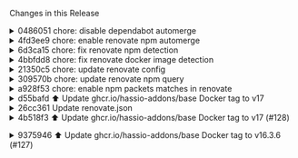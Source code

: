 Changes in this Release

<details><summary>0486051 chore: disable dependabot automerge</summary>
chore: disable dependabot automerge</details>

<details><summary>4fd3ee9 chore: enable renovate npm automerge</summary>
chore: enable renovate npm automerge</details>

<details><summary>6d3ca15 chore: fix renovate npm detection</summary>
chore: fix renovate npm detection</details>

<details><summary>4bbfdd8 chore: fix renovate docker image detection</summary>
chore: fix renovate docker image detection</details>

<details><summary>21350c5 chore: update renovate config</summary>
chore: update renovate config</details>

<details><summary>309570b chore: update renovate npm query</summary>
chore: update renovate npm query</details>

<details><summary>a928f53 chore: enable npm packets matches in renovate</summary>
chore: enable npm packets matches in renovate</details>

<details><summary>d55bafd ⬆️ Update ghcr.io/hassio-addons/base Docker tag to v17</summary>
⬆️ Update ghcr.io/hassio-addons/base Docker tag to v17</details>

<details><summary>26cc361 Update renovate.json</summary>
Update renovate.json</details>

<details><summary>4b518f3 ⬆️ Update ghcr.io/hassio-addons/base Docker tag to v17 (#128)</summary>
⬆️ Update ghcr.io/hassio-addons/base Docker tag to v17 (#128)

This PR contains the following updates:

| Package | Update | Change |
|---|---|---|
| [ghcr.io/hassio-addons/base](https://addons.community)
([source](https://redirect.github.com/hassio-addons/addon-base)) | major
| `16.3.6` -> `17.2.4` |

---

> [!WARNING]
> Some dependencies could not be looked up. Check the Dependency
Dashboard for more information.

---

### Release Notes

<details>
<summary>hassio-addons/addon-base (ghcr.io/hassio-addons/base)</summary>

###
[`v17.2.4`](https://redirect.github.com/hassio-addons/addon-base/releases/tag/v17.2.4)

[Compare
Source](https://redirect.github.com/hassio-addons/addon-base/compare/v17.2.3...v17.2.4)

##### What’s changed

##### ⬆️ Dependency updates

- ⬆️ Update alpine\_3\_21/xz to v5.6.3-r1
@&#8203;[renovate\[bot\]](https://redirect.github.com/apps/renovate)
([#&#8203;328](https://redirect.github.com/hassio-addons/addon-base/pull/328))

###
[`v17.2.3`](https://redirect.github.com/hassio-addons/addon-base/releases/tag/v17.2.3)

[Compare
Source](https://redirect.github.com/hassio-addons/addon-base/compare/v17.2.2...v17.2.3)

##### What’s changed

##### ⬆️ Dependency updates

- ⬆️ Update alpine\_3\_21/tzdata to v2025b-r0
@&#8203;[renovate\[bot\]](https://redirect.github.com/apps/renovate)
([#&#8203;327](https://redirect.github.com/hassio-addons/addon-base/pull/327))

###
[`v17.2.2`](https://redirect.github.com/hassio-addons/addon-base/releases/tag/v17.2.2)

[Compare
Source](https://redirect.github.com/hassio-addons/addon-base/compare/v17.2.1...v17.2.2)

##### What’s changed

##### ⬆️ Dependency updates

- ⬆️ Update alpine\_3\_21/curl to v8.12.1-r1
@&#8203;[renovate\[bot\]](https://redirect.github.com/apps/renovate)
([#&#8203;326](https://redirect.github.com/hassio-addons/addon-base/pull/326))

###
[`v17.2.1`](https://redirect.github.com/hassio-addons/addon-base/releases/tag/v17.2.1)

[Compare
Source](https://redirect.github.com/hassio-addons/addon-base/compare/v17.2.0...v17.2.1)

##### What’s changed

##### ⬆️ Dependency updates

- ⬆️ Update hassio-addons/bashio to v0.16.3
@&#8203;[renovate\[bot\]](https://redirect.github.com/apps/renovate)
([#&#8203;325](https://redirect.github.com/hassio-addons/addon-base/pull/325))

###
[`v17.2.0`](https://redirect.github.com/hassio-addons/addon-base/releases/tag/v17.2.0)

[Compare
Source](https://redirect.github.com/hassio-addons/addon-base/compare/v17.1.5...v17.2.0)

##### What’s changed

##### ⬆️ Dependency updates

- ⬆️ Update Alpine base image to v3.21.3
@&#8203;[renovate\[bot\]](https://redirect.github.com/apps/renovate)
([#&#8203;324](https://redirect.github.com/hassio-addons/addon-base/pull/324))

###
[`v17.1.5`](https://redirect.github.com/hassio-addons/addon-base/releases/tag/v17.1.5)

[Compare
Source](https://redirect.github.com/hassio-addons/addon-base/compare/v17.1.4...v17.1.5)

##### What’s changed

##### ⬆️ Dependency updates

- ⬆️ Update alpine\_3\_21/musl-utils to v1.2.5-r9
@&#8203;[renovate\[bot\]](https://redirect.github.com/apps/renovate)
([#&#8203;321](https://redirect.github.com/hassio-addons/addon-base/pull/321))
- ⬆️ Update alpine\_3\_21/musl to v1.2.5-r9
@&#8203;[renovate\[bot\]](https://redirect.github.com/apps/renovate)
([#&#8203;320](https://redirect.github.com/hassio-addons/addon-base/pull/320))
- ⬆️ Update alpine\_3\_21/tzdata to v2025
@&#8203;[renovate\[bot\]](https://redirect.github.com/apps/renovate)
([#&#8203;323](https://redirect.github.com/hassio-addons/addon-base/pull/323))
- ⬆️ Update alpine\_3\_21/curl to v8.12.1-r0
@&#8203;[renovate\[bot\]](https://redirect.github.com/apps/renovate)
([#&#8203;322](https://redirect.github.com/hassio-addons/addon-base/pull/322))

###
[`v17.1.4`](https://redirect.github.com/hassio-addons/addon-base/releases/tag/v17.1.4)

[Compare
Source](https://redirect.github.com/hassio-addons/addon-base/compare/v17.1.3...v17.1.4)

##### What’s changed

##### ⬆️ Dependency updates

- ⬆️ Update OpenSSL to v3.3.3-r0
@&#8203;[renovate\[bot\]](https://redirect.github.com/apps/renovate)
([#&#8203;319](https://redirect.github.com/hassio-addons/addon-base/pull/319))

###
[`v17.1.3`](https://redirect.github.com/hassio-addons/addon-base/releases/tag/v17.1.3)

[Compare
Source](https://redirect.github.com/hassio-addons/addon-base/compare/v17.1.2...v17.1.3)

##### What’s changed

##### 🐛 Bug fixes

- Revert "⬆️ Update alpine\_3\_21/curl to v8.12.0-r0"
[@&#8203;frenck](https://redirect.github.com/frenck)
([#&#8203;317](https://redirect.github.com/hassio-addons/addon-base/pull/317))

##### ⬆️ Dependency updates

- ⬆️ Update OpenSSL to v3.3.2-r6
@&#8203;[renovate\[bot\]](https://redirect.github.com/apps/renovate)
([#&#8203;316](https://redirect.github.com/hassio-addons/addon-base/pull/316))
- ⬆️ Update alpine\_3\_21/curl to v8.11.1-r1
@&#8203;[renovate\[bot\]](https://redirect.github.com/apps/renovate)
([#&#8203;318](https://redirect.github.com/hassio-addons/addon-base/pull/318))

###
[`v17.1.2`](https://redirect.github.com/hassio-addons/addon-base/releases/tag/v17.1.2)

[Compare
Source](https://redirect.github.com/hassio-addons/addon-base/compare/v17.1.1...v17.1.2)

##### What’s changed

##### ⬆️ Dependency updates

- ⬆️ Update OpenSSL to v3.3.2-r5
@&#8203;[renovate\[bot\]](https://redirect.github.com/apps/renovate)
([#&#8203;315](https://redirect.github.com/hassio-addons/addon-base/pull/315))

###
[`v17.1.1`](https://redirect.github.com/hassio-addons/addon-base/releases/tag/v17.1.1)

[Compare
Source](https://redirect.github.com/hassio-addons/addon-base/compare/v17.1.0...v17.1.1)

##### What’s changed

##### ⬆️ Dependency updates

- ⬆️ Update alpine\_3\_21/curl to v8.12.0-r0
@&#8203;[renovate\[bot\]](https://redirect.github.com/apps/renovate)
([#&#8203;314](https://redirect.github.com/hassio-addons/addon-base/pull/314))

###
[`v17.1.0`](https://redirect.github.com/hassio-addons/addon-base/releases/tag/v17.1.0)

[Compare
Source](https://redirect.github.com/hassio-addons/addon-base/compare/v17.0.2...v17.1.0)

##### What’s changed

##### ⬆️ Dependency updates

- ⬆️ Update Alpine base image to v3.21.2
[@&#8203;renovate](https://redirect.github.com/renovate)
([#&#8203;313](https://redirect.github.com/hassio-addons/addon-base/pull/313))

###
[`v17.0.2`](https://redirect.github.com/hassio-addons/addon-base/releases/tag/v17.0.2)

[Compare
Source](https://redirect.github.com/hassio-addons/addon-base/compare/v17.0.1...v17.0.2)

##### What’s changed

##### 🧰 Maintenance

- 🎆 Updates maintenance/license year to 2025
[@&#8203;frenck](https://redirect.github.com/frenck)
([#&#8203;312](https://redirect.github.com/hassio-addons/addon-base/pull/312))

###
[`v17.0.1`](https://redirect.github.com/hassio-addons/addon-base/releases/tag/v17.0.1)

[Compare
Source](https://redirect.github.com/hassio-addons/addon-base/compare/v17.0.0...v17.0.1)

##### What’s changed

##### ⬆️ Dependency updates

- ⬆️ Update alpine\_3\_21/curl to v8.11.1-r0
[@&#8203;renovate](https://redirect.github.com/renovate)
([#&#8203;311](https://redirect.github.com/hassio-addons/addon-base/pull/311))

###
[`v17.0.0`](https://redirect.github.com/hassio-addons/addon-base/releases/tag/v17.0.0)

[Compare
Source](https://redirect.github.com/hassio-addons/addon-base/compare/v16.3.6...v17.0.0)

##### What’s changed

##### ⬆️ Dependency updates

- ⬆️ Update home-assistant/tempio to v2024
[@&#8203;renovate](https://redirect.github.com/renovate)
([#&#8203;309](https://redirect.github.com/hassio-addons/addon-base/pull/309))
- ⬆️ Update Alpine base image to v3.21.0
[@&#8203;renovate](https://redirect.github.com/renovate)
([#&#8203;310](https://redirect.github.com/hassio-addons/addon-base/pull/310))

</details>

---

### Configuration

📅 **Schedule**: Branch creation - At any time (no schedule defined),
Automerge - At any time (no schedule defined).

🚦 **Automerge**: Disabled by config. Please merge this manually once you
are satisfied.

♻ **Rebasing**: Whenever PR is behind base branch, or you tick the
rebase/retry checkbox.

🔕 **Ignore**: Close this PR and you won't be reminded about this update
again.

---

- [ ] <!-- rebase-check -->If you want to rebase/retry this PR, check
this box

---

This PR was generated by [Mend Renovate](https://mend.io/renovate/).
View the [repository job
log](https://developer.mend.io/github/L2jLiga/ha-addons).

<!--renovate-debug:eyJjcmVhdGVkSW5WZXIiOiIzOS4yMzguMCIsInVwZGF0ZWRJblZlciI6IjM5LjIzOC4wIiwidGFyZ2V0QnJhbmNoIjoibWFzdGVyIiwibGFiZWxzIjpbImRlcGVuZGVuY2llcyIsIm5vLXN0YWxlIl19-->

Co-authored-by: renovate[bot] <29139614+renovate[bot]@users.noreply.github.com></details>

<details><summary>9375946 ⬆️ Update ghcr.io/hassio-addons/base Docker tag to v16.3.6 (#127)</summary>
⬆️ Update ghcr.io/hassio-addons/base Docker tag to v16.3.6 (#127)

This PR contains the following updates:

| Package | Update | Change |
|---|---|---|
| [ghcr.io/hassio-addons/base](https://addons.community)
([source](https://redirect.github.com/hassio-addons/addon-base)) | minor
| `16.2.1` -> `16.3.6` |

---

> [!WARNING]
> Some dependencies could not be looked up. Check the Dependency
Dashboard for more information.

---

### Release Notes

<details>
<summary>hassio-addons/addon-base (ghcr.io/hassio-addons/base)</summary>

###
[`v16.3.6`](https://redirect.github.com/hassio-addons/addon-base/releases/tag/v16.3.6)

[Compare
Source](https://redirect.github.com/hassio-addons/addon-base/compare/v16.3.5...v16.3.6)

##### What’s changed

##### ⬆️ Dependency updates

- ⬆️ Update alpine\_3\_20/curl to v8.11.0-r2
[@&#8203;renovate](https://redirect.github.com/renovate)
([#&#8203;308](https://redirect.github.com/hassio-addons/addon-base/pull/308))

###
[`v16.3.5`](https://redirect.github.com/hassio-addons/addon-base/releases/tag/v16.3.5)

[Compare
Source](https://redirect.github.com/hassio-addons/addon-base/compare/v16.3.4...v16.3.5)

##### What’s changed

##### ⬆️ Dependency updates

- ⬆️ Update alpine\_3\_20/curl to v8.11.0-r1
[@&#8203;renovate](https://redirect.github.com/renovate)
([#&#8203;306](https://redirect.github.com/hassio-addons/addon-base/pull/306))

###
[`v16.3.4`](https://redirect.github.com/hassio-addons/addon-base/releases/tag/v16.3.4)

[Compare
Source](https://redirect.github.com/hassio-addons/addon-base/compare/v16.3.3...v16.3.4)

##### What’s changed

##### ⬆️ Dependency updates

- ⬆️ Update OpenSSL to v3.3.2-r1
[@&#8203;renovate](https://redirect.github.com/renovate)
([#&#8203;305](https://redirect.github.com/hassio-addons/addon-base/pull/305))

###
[`v16.3.3`](https://redirect.github.com/hassio-addons/addon-base/releases/tag/v16.3.3)

[Compare
Source](https://redirect.github.com/hassio-addons/addon-base/compare/v16.3.2...v16.3.3)

##### What’s changed

##### ⬆️ Dependency updates

- ⬆️ Update just-containers/s6-overlay to v3.2.0.2
[@&#8203;renovate](https://redirect.github.com/renovate)
([#&#8203;304](https://redirect.github.com/hassio-addons/addon-base/pull/304))

###
[`v16.3.2`](https://redirect.github.com/hassio-addons/addon-base/releases/tag/v16.3.2)

[Compare
Source](https://redirect.github.com/hassio-addons/addon-base/compare/v16.3.1...v16.3.2)

##### What’s changed

##### ⬆️ Dependency updates

- ⬆️ Update alpine\_3\_20/curl to v8.10.1-r0
[@&#8203;renovate](https://redirect.github.com/renovate)
([#&#8203;303](https://redirect.github.com/hassio-addons/addon-base/pull/303))

###
[`v16.3.1`](https://redirect.github.com/hassio-addons/addon-base/releases/tag/v16.3.1)

[Compare
Source](https://redirect.github.com/hassio-addons/addon-base/compare/v16.3.0...v16.3.1)

##### What’s changed

##### ⬆️ Dependency updates

- ⬆️ Update alpine\_3\_20/curl to v8.10.0-r0
[@&#8203;renovate](https://redirect.github.com/renovate)
([#&#8203;302](https://redirect.github.com/hassio-addons/addon-base/pull/302))

###
[`v16.3.0`](https://redirect.github.com/hassio-addons/addon-base/releases/tag/v16.3.0)

[Compare
Source](https://redirect.github.com/hassio-addons/addon-base/compare/v16.2.1...v16.3.0)

##### What’s changed

##### ⬆️ Dependency updates

- ⬆️ Update alpine\_3\_20/curl to v8.9.1-r0
[@&#8203;renovate](https://redirect.github.com/renovate)
([#&#8203;297](https://redirect.github.com/hassio-addons/addon-base/pull/297))
- ⬆️ Update alpine\_3\_20/curl to v8.9.1-r1
[@&#8203;renovate](https://redirect.github.com/renovate)
([#&#8203;298](https://redirect.github.com/hassio-addons/addon-base/pull/298))
- ⬆️ Update alpine\_3\_20/tzdata to v2024b-r0
[@&#8203;renovate](https://redirect.github.com/renovate)
([#&#8203;301](https://redirect.github.com/hassio-addons/addon-base/pull/301))
- ⬆️ Update OpenSSL to v3.3.2-r0
[@&#8203;renovate](https://redirect.github.com/renovate)
([#&#8203;299](https://redirect.github.com/hassio-addons/addon-base/pull/299))
- ⬆️ Update Alpine base image to v3.20.3
[@&#8203;renovate](https://redirect.github.com/renovate)
([#&#8203;300](https://redirect.github.com/hassio-addons/addon-base/pull/300))

</details>

---

### Configuration

📅 **Schedule**: Branch creation - At any time (no schedule defined),
Automerge - At any time (no schedule defined).

🚦 **Automerge**: Enabled.

♻ **Rebasing**: Whenever PR is behind base branch, or you tick the
rebase/retry checkbox.

🔕 **Ignore**: Close this PR and you won't be reminded about this update
again.

---

- [ ] <!-- rebase-check -->If you want to rebase/retry this PR, check
this box

---

This PR was generated by [Mend Renovate](https://mend.io/renovate/).
View the [repository job
log](https://developer.mend.io/github/L2jLiga/ha-addons).

<!--renovate-debug:eyJjcmVhdGVkSW5WZXIiOiIzOS4yMzguMCIsInVwZGF0ZWRJblZlciI6IjM5LjIzOC4wIiwidGFyZ2V0QnJhbmNoIjoibWFzdGVyIiwibGFiZWxzIjpbImRlcGVuZGVuY2llcyIsIm5vLXN0YWxlIl19-->

Co-authored-by: renovate[bot] <29139614+renovate[bot]@users.noreply.github.com></details>